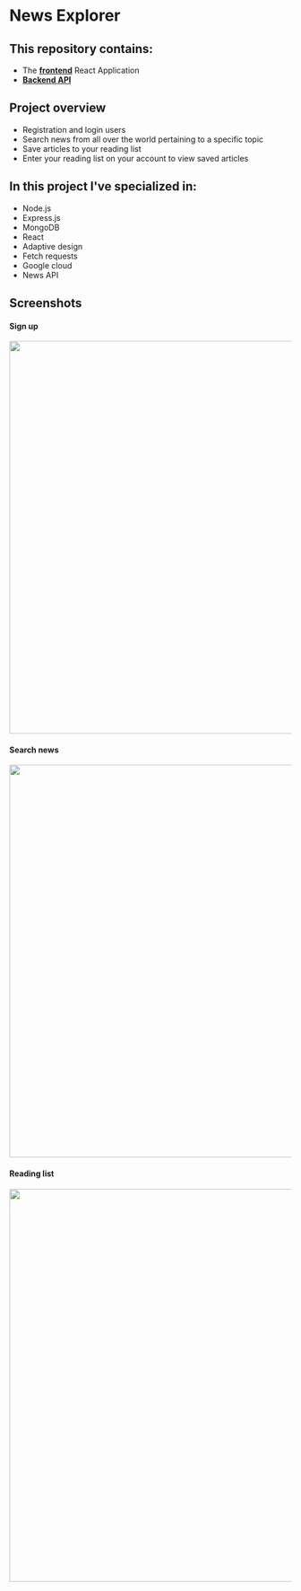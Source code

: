 # News Explorer

## This repository contains:

- The **[frontend](https://alfons-news-app.students.nomoreparties.sbs)** React Application
- **[Backend API](https://api.alfons-news-app.students.nomoreparties.sbs)**

## Project overview

- Registration and login users
- Search news from all over the world pertaining to a specific topic
- Save articles to your reading list
- Enter your reading list on your account to view saved articles

## In this project I've specialized in:

- Node.js
- Express.js
- MongoDB
- React
- Adaptive design
- Fetch requests
- Google cloud
- News API


## Screenshots

#### Sign up

<img src='./frontend/src/images/readme-1.png' width='700'/>

#### Search news

<img src='./frontend/src/images/readme-2.png' width='700'/>

#### Reading list

<img src='./frontend/src/images/readme-3.png' width='700'/>
